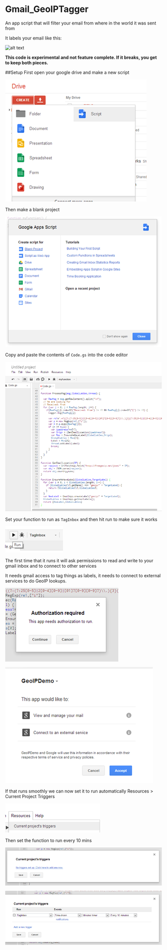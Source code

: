 Gmail_GeoIPTagger
=================

An app script that will filter your email from where in the world it was sent from

It labels your email like this: 

![alt text](http://i.imgur.com/aDptePC.png "Screenshot")

**This code is experimental and not feature complete. If it breaks, you get
  to keep both pieces.**

##Setup
First open your google drive and make a new script

![alt text](.setupimages/1.png "sc1")

Then make a blank project

![alt text](.setupimages/2.png "sc2")

Copy and paste the contents of `Code.gs` into the code editor

![alt text](.setupimages/3.png "sc3")

Set your function to run as `TagInbox` and then hit run to make sure it works

![alt text](.setupimages/4.png "sc4")

The first time that it runs it will ask permissions to read and write to your gmail inbox and to connect to other services

It needs gmail access to tag things as labels, it needs to connect to external services to do GeoIP lookups.

![alt text](.setupimages/5.png "sc5")

![alt text](.setupimages/6.png "sc6")

If that runs smoothly we can now set it to run automatically
Resources > Current Project Triggers

![alt text](.setupimages/7.png "sc7")

Then set the function to run every 10 mins

![alt text](.setupimages/8.png "sc8")

![alt text](.setupimages/9.png "sc9")
